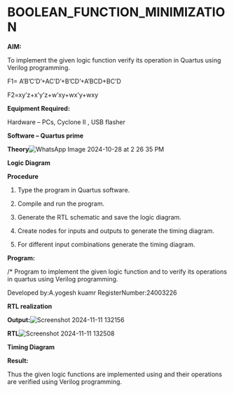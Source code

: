 # BOOLEAN_FUNCTION_MINIMIZATION

**AIM:**

To implement the given logic function verify its operation in Quartus using Verilog programming.

F1= A’B’C’D’+AC’D’+B’CD’+A’BCD+BC’D 

F2=xy’z+x’y’z+w’xy+wx’y+wxy

**Equipment Required:**

Hardware – PCs, Cyclone II , USB flasher

**Software – Quartus prime**

**Theory**![WhatsApp Image 2024-10-28 at 2 26 35 PM](https://github.com/user-attachments/assets/1662b15f-b920-4b95-af98-337730977f06)


**Logic Diagram**

**Procedure**

1.	Type the program in Quartus software.

2.	Compile and run the program.

3.	Generate the RTL schematic and save the logic diagram.

4.	Create nodes for inputs and outputs to generate the timing diagram.

5.	For different input combinations generate the timing diagram.


**Program:**

/* Program to implement the given logic function and to verify its operations in quartus using Verilog programming. 

Developed by:A.yogesh kuamr RegisterNumber:24003226


**RTL realization**

**Output:**![Screenshot 2024-11-11 132156](https://github.com/user-attachments/assets/ff3af9ed-2093-4859-b7f4-5c02028f702c)



**RTL**![Screenshot 2024-11-11 132508](https://github.com/user-attachments/assets/d568f6c1-e9db-481a-a632-b61696036c4f)


**Timing Diagram**

**Result:**

Thus the given logic functions are implemented using and their operations are verified using Verilog programming.


